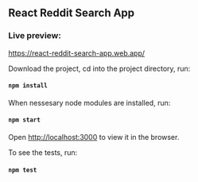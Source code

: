 

## React Reddit Search App

### Live preview: 

https://react-reddit-search-app.web.app/

Download the project, cd into the project directory, run:

#### `npm install`

When nessesary node modules are installed, run: 

#### `npm start`

Open [http://localhost:3000](http://localhost:3000) to view it in the browser.

To see the tests, run:

#### `npm test`

